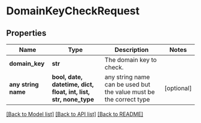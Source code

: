 # DomainKeyCheckRequest


## Properties
Name | Type | Description | Notes
------------ | ------------- | ------------- | -------------
**domain_key** | **str** | The domain key to check.  | 
**any string name** | **bool, date, datetime, dict, float, int, list, str, none_type** | any string name can be used but the value must be the correct type | [optional]

[[Back to Model list]](../README.md#documentation-for-models) [[Back to API list]](../README.md#documentation-for-api-endpoints) [[Back to README]](../README.md)


